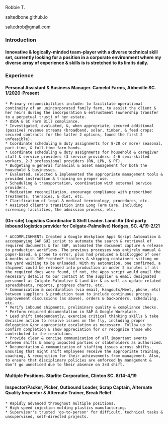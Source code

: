 Robbie T.

saltedbone.github.io

saltedrob@gmail.com 

### Introduction 

#### Innovative & logically-minded team-player with a diverse technical skill set, currently looking for a position in a corporate environment where my diverse array of experience & skills is is stretched to its limits daily.

### Experience 

#### Personal Assistant & Business Manager. Camelot Farms, Abbeville SC. 1/2020-Present

    * Primary responsibilities include: to facilitate operational continuity of an unincorporated family farm, to assist the client & her heirs during the incorporation & entrustment (ownership transfer to a perpetual trust) of her estate.
    * USDA & SC Farm Bill compliance.
    * Investigated, evaluated, &, when appropriate, secured additional (passive) revenue streams (broadband, solar, timber, & feed crops: secured contracts for the latter 2 options, found the first 2 unfeasible).
    * Coordinate scheduling & duty assignments for 8-20 or more) seasonal, part-time, & full-time farm hands.
    * Coordinate scheduling & duty assignments for household & caregiver staff & service providers (3 service providers: 4-6 semi-skilled workers, 2-3 professional providers (RN, LPN, & PT).
    * Budgeting & general financial & asset management for both the household & businesses.
    * Evaluated, selected & implemented the appropriate management tools & provided instruction & training on proper use.
    * Scheduling & transportation, coordination with external service providers. 
    * Medication reconciliation, encourage compliance with prescribed treatments, therapies, & diet, etc.
    * Clarification of legal & medical terminology, procedures, etc.
    * Assisted client's transition into Long Term Care, including screening facilities, the admission process, etc.


#### (On-site) Logistics Coordinator & Shift Leader. Land-Air (3rd party inbound logistics provider for Colgate-Palmolive) Hodges, SC. 4/19-2/21

    * ACCOMPLISHMENT: Created a Google Workplace Apps Script Automation & accompanying SAP GUI script to automate the search & retrieval of required documents & for SAP, automated the document capture & release to production workflows. The previous processes was entirely manual & paper-based, & prone to error, plus had produced a backlogged of over 4 months with 160 *rented* trailers & shipping containers sitting on the yard waiting to be unloaded. With my automation, one confirmed, a shipment could be released into production in under 2 minutes if all the required docs were found, if not, the Apos script would email the necessary details to our contact at the supplier & email designated personnel at Colgate-Palmolive & Land-Air & as well as update related spreadsheets, reports, progress charts, etc.
    * Communication & coordination (via email, Hangouts/Meet, phone, etc) between suppliers & production team to include continuous process improvement discussions (as above), orders & backorders, scheduling, etc.
    * Verify inbound shipments, preliminary quality & compliance checks.
    * Perform required documentation in SAP & Google Workplace. 
    * Lead shift independently, exercise critical thinking skills & take decisive action to resolve issues on the fly, including proper delegation &/or appropriate escalation as necessary. Follow up to confirm completion & show appreciation for or recognize those who contributed to the resolution.
    * Provide clear & concise communication of all important events between shifts & among impacted parties or stakeholders as authorized. 
    * Documentation & communication of staffing issues across shifts. Ensuring that night shift employees receive the appropriate training, coaching, & recognition for their achievements from management. Also, to ensure that disciplinary policies are enforced by management & don't go unnoticed due to their absence on 3rd shift. 

#### Multiple Positions. Starlite Corporation, Clinton SC. 8/14-4/19
#### Inspector/Packer, Picker, Outbound Loader, Scrap Captain, Alternate Quality Inspector & Alternate Trainer, Break Relief.

    * Rapidly advanced throughout multiple positions.
    * High speed injection molding plastics manufacturing.
    * Supervisor's trusted 'go-to-person' for difficult, technical tasks & unsupervised, self-directed projects.

